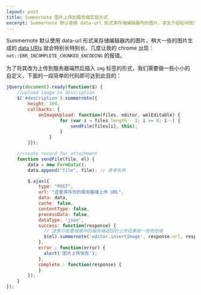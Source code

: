 ```yaml
---
layout: post
title: Summernote 图片上传到服务端实现方式
excerpt: Summernote 默认使用 data-url 形式来存储编辑器内的图片，本文介绍如何改为上传到服务器返回 url 形式。
---
```


Summernote 默认使用 data-url 形式来存储编辑器内的图片，稍大一些的图片生成的 [data URIs](https://developer.mozilla.org/zh-CN/docs/Web/HTTP/data_URIs) 就会特别长特别长，几度让我的 chrome 出现：`net::ERR_INCOMPLETE_CHUNKED_ENCODING` 的报错。

为了将其改为上传到服务器端然后插入 `img` 标签的形式，我们需要做一些小小的自定义，下面的一段简单的代码即可达到此目的：

```js
jQuery(document).ready(function($) {
    //upload image in description
    $('#description').summernote({
        height: 300,
        callbacks: {
            onImageUpload: function(files, editor, welEditable) {
                    for (var i = files.length - 1; i >= 0; i--) {
                        sendFile(files[i], this);
                    }
                }
        }});

    //create record for attachment
    function sendFile(file, el) {
        data = new FormData();
        data.append("file", file); // 表单名称

        $.ajax({
            type: "POST",
            url: "这里填写你的服务器端上传 URL",
            data: data,
            cache: false,
            contentType: false,
            processData: false,
            dataType: 'json',
            success: function(response) {
              // 这里可能要根据你的服务端返回的上传结果做一些修改哦
              $(el).summernote('editor.insertImage', response.url, response.filename);
            },
            error : function(error) {
              alert('图片上传失败');
            },
            complete : function(response) {
            }
        });
    }
});
```
